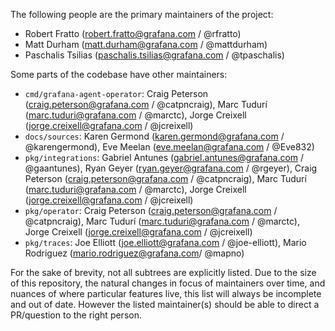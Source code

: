 The following people are the primary maintainers of the project:

* Robert Fratto (<robert.fratto@grafana.com> / @rfratto)
* Matt Durham (<matt.durham@grafana.com> / @mattdurham)
* Paschalis Tsilias (<paschalis.tsilias@grafana.com> / @tpaschalis)

Some parts of the codebase have other maintainers:

* `cmd/grafana-agent-operator`: Craig Peterson (<craig.peterson@grafana.com> / @catpncraig), Marc Tudurí (<marc.tuduri@grafana.com> / @marctc), Jorge Creixell (<jorge.creixell@grafana.com> / @jcreixell)
* `docs/sources`: Karen Germond (karen.germond@grafana.com / @karengermond), Eve Meelan (eve.meelan@grafana.com / @Eve832)
* `pkg/integrations`: Gabriel Antunes (<gabriel.antunes@grafana.com> / @gaantunes), Ryan Geyer (<ryan.geyer@grafana.com> / @rgeyer), Craig Peterson (<craig.peterson@grafana.com> / @catpncraig), Marc Tudurí (<marc.tuduri@grafana.com> / @marctc), Jorge Creixell (<jorge.creixell@grafana.com> / @jcreixell)
* `pkg/operator`: Craig Peterson (<craig.peterson@grafana.com> / @catpncraig), Marc Tudurí (<marc.tuduri@grafana.com> / @marctc), Jorge Creixell (<jorge.creixell@grafana.com> / @jcreixell)
* `pkg/traces`: Joe Elliott (<joe.elliott@grafana.com> / @joe-elliott), Mario Rodriguez (<mario.rodriguez@grafana.com>/ @mapno)

For the sake of brevity, not all subtrees are explicitly listed. Due to the
size of this repository, the natural changes in focus of maintainers over time,
and nuances of where particular features live, this list will always be
incomplete and out of date. However the listed maintainer(s) should be able to
direct a PR/question to the right person.
